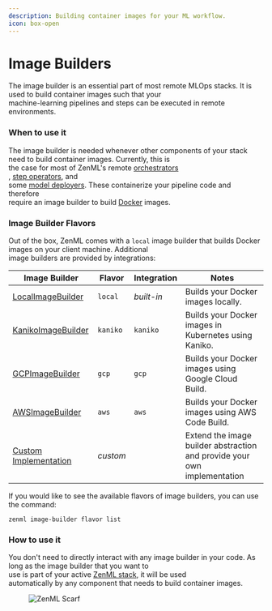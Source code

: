 ```yaml
---
description: Building container images for your ML workflow.
icon: box-open
---
```


# Image Builders

The image builder is an essential part of most remote MLOps stacks. It is used to build container images such that your\
machine-learning pipelines and steps can be executed in remote environments.

### When to use it

The image builder is needed whenever other components of your stack need to build container images. Currently, this is\
the case for most of ZenML's remote [orchestrators](../orchestrators/)\
, [step operators](../step-operators/), and\
some [model deployers](../model-deployers/). These containerize your pipeline code and therefore\
require an image builder to build [Docker](https://www.docker.com/) images.

### Image Builder Flavors

Out of the box, ZenML comes with a `local` image builder that builds Docker images on your client machine. Additional\
image builders are provided by integrations:

| Image Builder                      | Flavor   | Integration | Notes                                                                    |
| ---------------------------------- | -------- | ----------- | ------------------------------------------------------------------------ |
| [LocalImageBuilder](local.md)      | `local`  | _built-in_  | Builds your Docker images locally.                                       |
| [KanikoImageBuilder](kaniko.md)    | `kaniko` | `kaniko`    | Builds your Docker images in Kubernetes using Kaniko.                    |
| [GCPImageBuilder](gcp.md)          | `gcp`    | `gcp`       | Builds your Docker images using Google Cloud Build.                      |
| [AWSImageBuilder](aws.md)          | `aws`    | `aws`       | Builds your Docker images using AWS Code Build.                          |
| [Custom Implementation](custom.md) | _custom_ |             | Extend the image builder abstraction and provide your own implementation |

If you would like to see the available flavors of image builders, you can use the command:

```shell
zenml image-builder flavor list
```

### How to use it

You don't need to directly interact with any image builder in your code. As long as the image builder that you want to\
use is part of your active [ZenML stack](../../user-guide/production-guide/understand-stacks.md), it will be used\
automatically by any component that needs to build container images.

<figure><img src="https://static.scarf.sh/a.png?x-pxid=f0b4f458-0a54-4fcd-aa95-d5ee424815bc" alt="ZenML Scarf"><figcaption></figcaption></figure>
